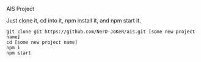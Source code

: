 AIS Project

Just clone it, cd into it, npm install it, and npm start it.

```
git clone git https://github.com/NerD-JoKeR/ais.git [some new project name]
cd [some new project name]
npm i
npm start
```